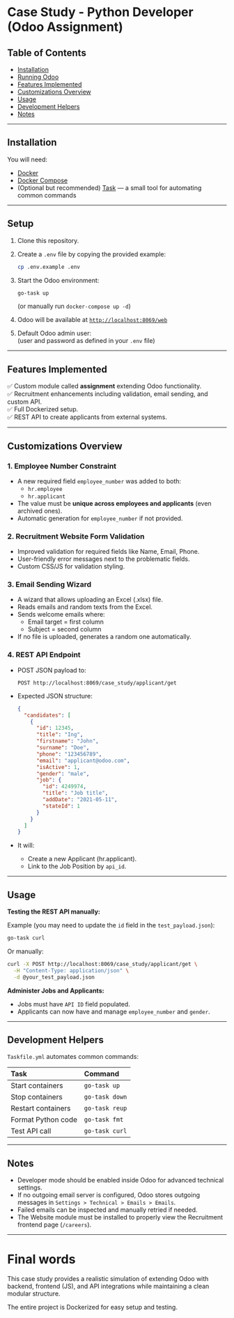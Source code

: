 # Case Study - Python Developer (Odoo Assignment)

## Table of Contents

- [Installation](#installation)
- [Running Odoo](#setup)
- [Features Implemented](#features-implemented)
- [Customizations Overview](#customizations-overview)
- [Usage](#usage)
- [Development Helpers](#development-helpers)
- [Notes](#notes)

---

## Installation

You will need:

- [Docker](https://docs.docker.com/engine/install/)
- [Docker Compose](https://docs.docker.com/compose/install/)
- (Optional but recommended) [Task](https://taskfile.dev/) — a small tool for automating common commands

---

## Setup

1. Clone this repository.

2. Create a `.env` file by copying the provided example:

   ```bash
   cp .env.example .env
   ```

3. Start the Odoo environment:

   ```bash
   go-task up
   ```

   (or manually run `docker-compose up -d`)

4. Odoo will be available at [`http://localhost:8069/web`](http://localhost:8069/web)

5. Default Odoo admin user:  
   (user and password as defined in your `.env` file)

---

## Features Implemented

✅ Custom module called **assignment** extending Odoo functionality.  
✅ Recruitment enhancements including validation, email sending, and custom API.  
✅ Full Dockerized setup.  
✅ REST API to create applicants from external systems.

---

## Customizations Overview

### 1. Employee Number Constraint

- A new required field `employee_number` was added to both:
  - `hr.employee`
  - `hr.applicant`
- The value must be **unique across employees and applicants** (even archived ones).
- Automatic generation for `employee_number` if not provided.

### 2. Recruitment Website Form Validation

- Improved validation for required fields like Name, Email, Phone.
- User-friendly error messages next to the problematic fields.
- Custom CSS/JS for validation styling.

### 3. Email Sending Wizard

- A wizard that allows uploading an Excel (.xlsx) file.
- Reads emails and random texts from the Excel.
- Sends welcome emails where:
  - Email target = first column
  - Subject = second column
- If no file is uploaded, generates a random one automatically.

### 4. REST API Endpoint

- POST JSON payload to:

  ```
  POST http://localhost:8069/case_study/applicant/get
  ```

- Expected JSON structure:

  ```json
  {
    "candidates": [
      {
        "id": 12345,
        "title": "Ing",
        "firstname": "John",
        "surname": "Doe",
        "phone": "123456789",
        "email": "applicant@odoo.com",
        "isActive": 1,
        "gender": "male",
        "job": {
          "id": 4249974,
          "title": "Job title",
          "addDate": "2021-05-11",
          "stateId": 1
        }
      }
    ]
  }
  ```

- It will:
  - Create a new Applicant (hr.applicant).
  - Link to the Job Position by `api_id`.

---

## Usage

**Testing the REST API manually:**

Example (you may need to update the `id` field in the `test_payload.json`):

```bash
go-task curl
```

Or manually:

```bash
curl -X POST http://localhost:8069/case_study/applicant/get \
  -H "Content-Type: application/json" \
  -d @your_test_payload.json
```

**Administer Jobs and Applicants:**

- Jobs must have `API ID` field populated.
- Applicants can now have and manage `employee_number` and `gender`.

---

## Development Helpers

`Taskfile.yml` automates common commands:

| Task | Command |
|:-----|:--------|
| Start containers | `go-task up` |
| Stop containers | `go-task down` |
| Restart containers | `go-task reup` |
| Format Python code | `go-task fmt` |
| Test API call | `go-task curl` |

---

## Notes

- Developer mode should be enabled inside Odoo for advanced technical settings.
- If no outgoing email server is configured, Odoo stores outgoing messages in `Settings > Technical > Emails > Emails`.
- Failed emails can be inspected and manually retried if needed.
- The Website module must be installed to properly view the Recruitment frontend page (`/careers`).

---

# Final words

This case study provides a realistic simulation of extending Odoo with backend, frontend (JS), and API integrations while maintaining a clean modular structure.  

The entire project is Dockerized for easy setup and testing.
